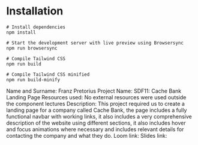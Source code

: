 # Installation

```
# Install dependencies
npm install

# Start the development server with live preview using Browsersync
npm run browsersync

# Compile Tailwind CSS
npm run build

# Compile Tailwind CSS minified
npm run build-minify

```

Name and Surname: Franz Pretorius
Project Name: SDF11: Cache Bank Landing Page
Resources used: No external resources were used outside the component lectures
Description: This project required us to create a landing page for a company called Cache Bank, the page includes a fully functional
             navbar with working links, it also includes a very comprehensive description of the website using different sections,
             it also includes hover and focus animations where necessary and includes relevant details for contacting the company and what they do.
Loom link:
Slides link:
